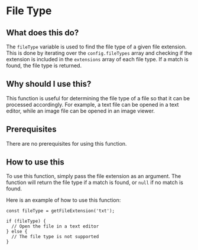 
  
   # **File Type**

## What does this do?

The `fileType` variable is used to find the file type of a given file extension. This is done by iterating over the `config.fileTypes` array and checking if the extension is included in the `extensions` array of each file type. If a match is found, the file type is returned.

## Why should I use this?

This function is useful for determining the file type of a file so that it can be processed accordingly. For example, a text file can be opened in a text editor, while an image file can be opened in an image viewer.

## Prerequisites

There are no prerequisites for using this function.

## How to use this

To use this function, simply pass the file extension as an argument. The function will return the file type if a match is found, or `null` if no match is found.

Here is an example of how to use this function:

```
const fileType = getFileExtension('txt');

if (fileType) {
  // Open the file in a text editor
} else {
  // The file type is not supported
}
```
  
  